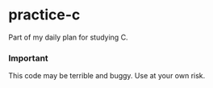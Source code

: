 # practice-c

Part of my daily plan for studying C.

### Important 

This code may be terrible and buggy. Use at your own risk.
